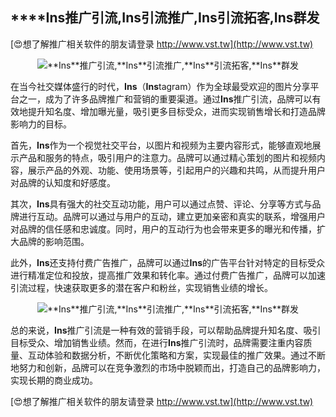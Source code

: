 ## ****Ins**推广引流,**Ins**引流推广,**Ins**引流拓客,**Ins**群发**

[😍想了解推广相关软件的朋友请登录 http://www.vst.tw](http://www.vst.tw)

 <center><img src="https://vst.tw/MP4/tuiguang/png/2.png" alt="**Ins**推广引流,**Ins**引流推广,**Ins**引流拓客,**Ins**群发"></center>

在当今社交媒体盛行的时代，**Ins**（**Ins**tagram）作为全球最受欢迎的图片分享平台之一，成为了许多品牌推广和营销的重要渠道。通过**Ins**推广引流，品牌可以有效地提升知名度、增加曝光量，吸引更多目标受众，进而实现销售增长和打造品牌影响力的目标。

首先，**Ins**作为一个视觉社交平台，以图片和视频为主要内容形式，能够直观地展示产品和服务的特点，吸引用户的注意力。品牌可以通过精心策划的图片和视频内容，展示产品的外观、功能、使用场景等，引起用户的兴趣和共鸣，从而提升用户对品牌的认知度和好感度。

其次，**Ins**具有强大的社交互动功能，用户可以通过点赞、评论、分享等方式与品牌进行互动。品牌可以通过与用户的互动，建立更加亲密和真实的联系，增强用户对品牌的信任感和忠诚度。同时，用户的互动行为也会带来更多的曝光和传播，扩大品牌的影响范围。

此外，**Ins**还支持付费广告推广，品牌可以通过**Ins**的广告平台针对特定的目标受众进行精准定位和投放，提高推广效果和转化率。通过付费广告推广，品牌可以加速引流过程，快速获取更多的潜在客户和粉丝，实现销售业绩的增长。

 <center><img src="https://vst.tw/MP4/tuiguang/png/2.png" alt="**Ins**推广引流,**Ins**引流推广,**Ins**引流拓客,**Ins**群发"></center>

总的来说，**Ins**推广引流是一种有效的营销手段，可以帮助品牌提升知名度、吸引目标受众、增加销售业绩。然而，在进行**Ins**推广引流时，品牌需要注重内容质量、互动体验和数据分析，不断优化策略和方案，实现最佳的推广效果。通过不断地努力和创新，品牌可以在竞争激烈的市场中脱颖而出，打造自己的品牌影响力，实现长期的商业成功。

[😍想了解推广相关软件的朋友请登录 http://www.vst.tw](http://www.vst.tw)



